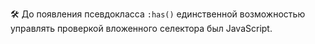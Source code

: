 ---
---

🛠 До появления псевдокласса `:has()` единственной возможностью управлять проверкой вложенного селектора был JavaScript.
